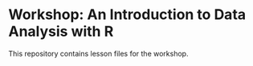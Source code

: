 # Workshop: An Introduction to Data Analysis with R

This repository contains lesson files for the workshop.
